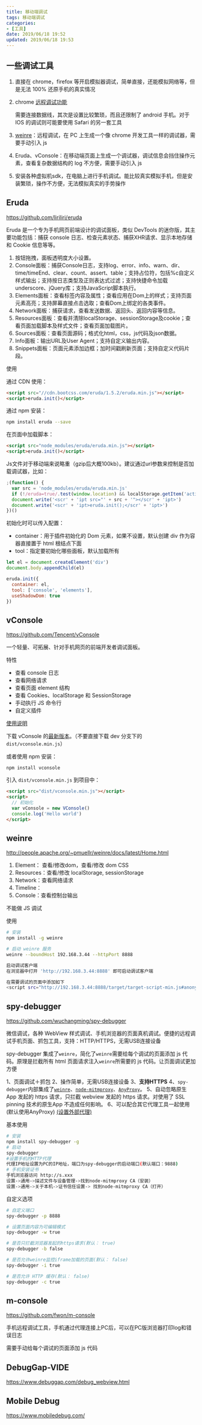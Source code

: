 ```yaml
---
title: 移动端调试
tags: 移动端调试
categories:
- [工具]
date: 2019/06/18 19:52
updated: 2019/06/18 19:53
---
```



## 一些调试工具

1. 直接在 chrome，firefox 等开启模拟器调试，简单直接，还能模拟网络等，但是无法 100% 还原手机的真实情况

2. chrome [远程调试功能](https://developer.chrome.com/devtools/docs/remote-debugging)

   需要连接数据线，其次是设置比较繁琐，而且还限制了 android 手机。对于 IOS 的调试则可能要使用 Safari 的另一套工具

3. [weinre](https://people.apache.org/~pmuellr/weinre/docs/latest/)：远程调试，在 PC 上生成一个像 chrome 开发工具一样的调试器，需要手动引入 js
4. Eruda、vConsole：在移动端页面上生成一个调试器，调试信息会挡住操作元素，查看复杂数据结构的 log 不方便，需要手动引入 js
5. 安装各种虚拟机sdk，在电脑上进行手机调试。能比较真实模拟手机，但是安装繁琐，操作不方便，无法模拟真实的手势操作



## Eruda

https://github.com/liriliri/eruda

Eruda 是一个专为手机网页前端设计的调试面板，类似 DevTools 的迷你版，其主要功能包括：捕获 console 日志、检查元素状态、捕获XHR请求、显示本地存储和 Cookie 信息等等。

1. 按钮拖拽，面板透明度大小设置。
2. Console面板：捕获Console日志，支持log、error、info、warn、dir、time/timeEnd、clear、count、assert、table；支持占位符，包括%c自定义样式输出；支持按日志类型及正则表达式过滤；支持快捷命令加载underscore、jQuery库；支持JavaScript脚本执行。
3. Elements面板：查看标签内容及属性；查看应用在Dom上的样式；支持页面元素高亮；支持屏幕直接点击选取；查看Dom上绑定的各类事件。
4. Network面板：捕获请求，查看发送数据、返回头、返回内容等信息。
5. Resources面板：查看并清除localStorage、sessionStorage及cookie；查看页面加载脚本及样式文件；查看页面加载图片。
6. Sources面板：查看页面源码；格式化html，css，js代码及json数据。
7. Info面板：输出URL及User Agent；支持自定义输出内容。
8. Snippets面板：页面元素添加边框；加时间戳刷新页面；支持自定义代码片段。



使用

通过 CDN 使用：

```html
<script src="//cdn.bootcss.com/eruda/1.5.2/eruda.min.js"></script>
<script>eruda.init()</script>
```

通过 npm 安装：

```bash
npm install eruda --save
```

在页面中加载脚本：

```html
<script src="node_modules/eruda/eruda.min.js"></script>
<script>eruda.init()</script>
```

Js文件对于移动端来说略重（gzip后大概100kb）。建议通过url参数来控制是否加载调试器，比如：

```js
;(function() {
  var src = 'node_modules/eruda/eruda.min.js'
  if (!/eruda=true/.test(window.location) && localStorage.getItem('active-eruda') != 'true') return
  document.write('<scr' + 'ipt src="' + src + '"></scr' + 'ipt>')
  document.write('<scr' + 'ipt>eruda.init();</scr' + 'ipt>')
})()
```

初始化时可以传入配置：

- container：用于插件初始化的 Dom 元素，如果不设置，默认创建 div 作为容器直接置于 html 根结点下面
- tool：指定要初始化哪些面板，默认加载所有

```js
let el = document.createElement('div')
document.body.appendChild(el)

eruda.init({
  container: el,
  tool: ['console', 'elements'],
  useShadowDom: true
})
```



## vConsole

https://github.com/Tencent/vConsole

一个轻量、可拓展、针对手机网页的前端开发者调试面板。

特性

- 查看 console 日志
- 查看网络请求
- 查看页面 element 结构
- 查看 Cookies、localStorage 和 SessionStorage
- 手动执行 JS 命令行
- 自定义插件

[使用说明](https://github.com/Tencent/vConsole/blob/dev/doc/tutorial_CN.md)

下载 vConsole 的[最新版本](https://github.com/Tencent/vConsole/releases/latest)。（不要直接下载 dev 分支下的 `dist/vconsole.min.js`）

或者使用 npm 安装：

```
npm install vconsole
```

引入 `dist/vconsole.min.js` 到项目中：

```html
<script src="dist/vconsole.min.js"></script>
<script>
  // 初始化
  var vConsole = new VConsole()
  console.log('Hello world')
</script>
```



## weinre

http://people.apache.org/~pmuellr/weinre/docs/latest/Home.html

1. Element： 查看/修改dom，查看/修改 dom CSS
2. Resources：查看/修改 localStorage, sessionStorage
3. Network：查看网络请求
4. Timeline：
5. Console：查看控制台输出

不能做 JS 调试

使用

```bash
# 安装
npm install -g weinre

# 启动 weinre 服务
weinre --boundHost 192.168.3.44 --httpPort 8888

启动调试客户端
在浏览器中打开 'http://192.168.3.44:8888' 即可启动调试客户端

在需要调试的页面中添加如下
<script src="http://192.168.3.44:8888/target/target-script-min.js#anonymous"></script>
```



## spy-debugger

https://github.com/wuchangming/spy-debugger

微信调试，各种 WebView 样式调试、手机浏览器的页面真机调试。便捷的远程调试手机页面、抓包工具，支持：HTTP/HTTPS，无需USB连接设备

spy-debugger 集成了`weinre`，简化了`weinre`需要给每个调试的页面添加 js 代码。原理是拦截所有 html 页面请求注入`weinre`所需要的 js 代码。让页面调试更加方便



1、页面调试＋抓包
2、操作简单，无需USB连接设备
3、**支持HTTPS**
4、`spy-debugger`内部集成了[`weinre`](http://people.apache.org/~pmuellr/weinre/docs/latest/)、[`node-mitmproxy`](https://github.com/wuchangming/node-mitmproxy)、[`AnyProxy`](https://github.com/alibaba/anyproxy)。
5、自动忽略原生 App 发起的 https 请求，只拦截 webview 发起的 https 请求。对使用了 SSL pinning 技术的原生App 不造成任何影响。
6、可以配合其它代理工具一起使用(默认使用AnyProxy) [(设置外部代理)](https://github.com/wuchangming/spy-debugger#%E8%AE%BE%E7%BD%AE%E5%A4%96%E9%83%A8%E4%BB%A3%E7%90%86%E9%BB%98%E8%AE%A4%E4%BD%BF%E7%94%A8anyproxy)



基本使用

```bash
# 安装
npm install spy-debugger -g
# 启动
spy-debugger
#设置手机的HTTP代理
代理IP地址设置为PC的IP地址，端口为spy-debugger的启动端口(默认端口：9888)
# 手机安装证书
手机浏览器访问 http://s.xxx
设置->通用->描述文件与设备管理->找到node-mitmproxy CA（安装）
设置->通用->关于本机->证书信任设置-> 找到node-mitmproxy CA（打开）
```



自定义选项

```bash
# 自定义端口
spy-debugger -p 8888

# 设置页面内容为可编辑模式
spy-debugger -w true

# 是否只拦截浏览器发起的https请求(默认： true)
spy-debugger -b false

# 是否允许weinre监控iframe加载的页面(默认： false)
spy-debugger -i true

# 是否允许 HTTP 缓存(默认： false)
spy-debugger -c true
```



## m-console

https://github.com/fwon/m-console

手机远程调试工具，手机通过代理连接上PC后，可以在PC版浏览器打印log和错误日志

需要手动给每个调试的页面添加 js 代码



## DebugGap-VIDE

https://www.debuggap.com/debug_webview.html



## Mobile Debug

https://www.mobiledebug.com/